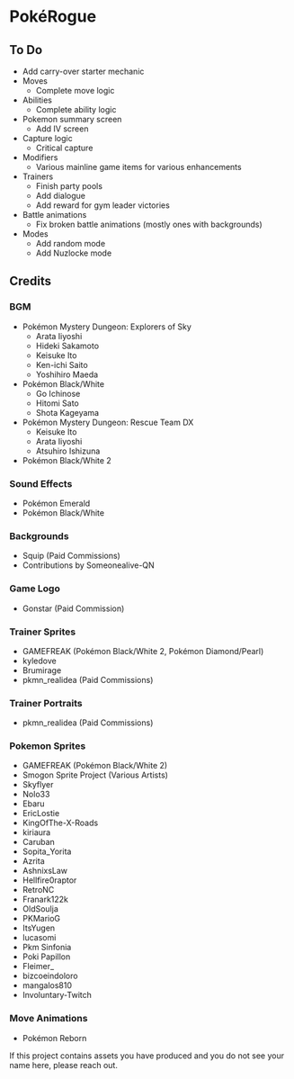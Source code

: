 # PokéRogue

## To Do

- Add carry-over starter mechanic
- Moves
  - Complete move logic
- Abilities
  - Complete ability logic
- Pokemon summary screen
  - Add IV screen
- Capture logic
  - Critical capture
- Modifiers
  - Various mainline game items for various enhancements
- Trainers
  - Finish party pools
  - Add dialogue
  - Add reward for gym leader victories
- Battle animations
  - Fix broken battle animations (mostly ones with backgrounds)
- Modes
  - Add random mode
  - Add Nuzlocke mode

## Credits

### BGM
  - Pokémon Mystery Dungeon: Explorers of Sky
    - Arata Iiyoshi
    - Hideki Sakamoto
    - Keisuke Ito
    - Ken-ichi Saito
    - Yoshihiro Maeda
  - Pokémon Black/White
    - Go Ichinose
    - Hitomi Sato
    - Shota Kageyama
  - Pokémon Mystery Dungeon: Rescue Team DX
    - Keisuke Ito
    - Arata Iiyoshi
    - Atsuhiro Ishizuna
  - Pokémon Black/White 2

### Sound Effects
  - Pokémon Emerald
  - Pokémon Black/White

### Backgrounds
  - Squip (Paid Commissions)
  - Contributions by Someonealive-QN

### Game Logo
  - Gonstar (Paid Commission)

### Trainer Sprites
  - GAMEFREAK (Pokémon Black/White 2, Pokémon Diamond/Pearl)
  - kyledove
  - Brumirage
  - pkmn_realidea (Paid Commissions)

### Trainer Portraits
  - pkmn_realidea (Paid Commissions)

### Pokemon Sprites
  - GAMEFREAK (Pokémon Black/White 2)
  - Smogon Sprite Project (Various Artists)
  - Skyflyer
  - Nolo33
  - Ebaru
  - EricLostie
  - KingOfThe-X-Roads
  - kiriaura
  - Caruban
  - Sopita_Yorita
  - Azrita
  - AshnixsLaw
  - Hellfire0raptor
  - RetroNC
  - Franark122k
  - OldSoulja
  - PKMarioG
  - ItsYugen
  - lucasomi
  - Pkm Sinfonia
  - Poki Papillon
  - Fleimer_
  - bizcoeindoloro
  - mangalos810
  - Involuntary-Twitch

### Move Animations
  - Pokémon Reborn

If this project contains assets you have produced and you do not see your name here, please reach out.